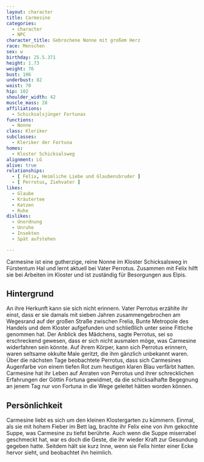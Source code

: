 ```yaml
---
layout: character
title: Carmesine
categories:
  - character
  - NPC
character_title: Gebrochene Nonne mit großem Herz
race: Menschen
sex: w
birthday: 25.5.371
height: 1.73
weight: 76
bust: 106
underbust: 82
waist: 70
hip: 102
shoulder_width: 42
muscle_mass: 28
affiliations:
  - Schicksalsjünger Fortunas
functions:
  - Nonne
class: Kleriker
subclasses:
  - Kleriker der Fortuna
homes:
  - Kloster Schicksalsweg
alignment: LG
alive: true
relationships:
  - [ Felix, Heimliche Liebe und Glaubensbruder ]
  - [ Perrotus, Ziehvater ]
likes:
  - Glaube
  - Kräutertee
  - Katzen
  - Ruhe
dislikes:
  - Unordnung
  - Unruhe
  - Insekten
  - Spät aufstehen

---
```


Carmesine ist eine gutherzige, reine Nonne im Kloster Schicksalsweg in Fürstentum Hal und lernt aktuell bei Vater
Perrotus. Zusammen mit Felix hilft sie bei Arbeiten im Kloster und ist zuständig für Besorgungen aus Elpis.

<!--more-->

## Hintergrund

An ihre Herkunft kann sie sich nicht erinnern. Vater Perrotus erzählte ihr einst, dass er sie damals mit sieben Jahren
zusammengebrochen am Wegesrand auf der großen Straße zwischen Frelia, Bunte Metropole des Handels und dem Kloster
aufgefunden und schließlich unter seine Fittiche genommen hat. Der Anblick des Mädchens, sagte Perrotus, sei so
erschreckend gewesen, dass er sich nicht ausmalen möge, was Carmesine widerfahren sein könnte. Auf ihrem Körper, kann
sich Perrotus erinnern, waren seltsame okkulte Male geritzt, die ihm gänzlich unbekannt waren. Über die nächsten Tage
beobachtete Perrotus, dass sich Carmesines Augenfarbe von einem tiefen Rot zum heutigen klaren Blau verfärbt hatten.
Carmesine hat ihr Leben auf Anraten von Perrotus und ihrer schrecklichen Erfahrungen der Göttin Fortuna gewidmet, da die
schicksalhafte Begegnung an jenem Tag nur von Fortuna in die Wege geleitet hätten worden können.

## Persönlichkeit

Carmesine liebt es sich um den kleinen Klostergarten zu kümmern. Einmal, als sie mit hohem Fieber im Bett lag, brachte
ihr Felix eine von ihm gekochte Suppe, was Carmesine zu tiefst berührte. Auch wenn die Suppe miserrabel geschmeckt hat,
war es doch die Geste, die ihr wieder Kraft zur Gesundung gegeben hatte. Seitdem hält sie kurz Inne, wenn sie Felix
hinter einer Ecke hervor sieht, und beobachtet ihn heimlich.